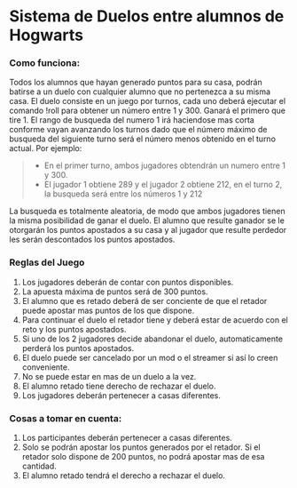# Sistema de Duelos entre alumnos de Hogwarts

### Como funciona:
Todos los alumnos que hayan generado puntos para su casa, podrán batirse a un duelo con cualquier alumno que no pertenezca a su misma casa.
El duelo consiste en un juego por turnos, cada uno deberá ejecutar el comando !roll para obtener un número entre 1 y 300. Ganará el primero que tire 1.
El rango de busqueda del numero 1 irá haciendose mas corta conforme vayan avanzando los turnos dado que el número máximo de busqueda del siguiente turno será el número menos obtenido en el turno actual. 
Por ejemplo:
> - En el primer turno, ambos jugadores obtendrán un numero entre 1 y 300. 
> - El jugador 1 obtiene 289 y el jugador 2 obtiene 212, en el turno 2, la busqueda será entre los números 1 y 212 

La busqueda es totalmente aleatoria, de modo que ambos jugadores tienen la misma posibilidad de ganar el duelo.
El alumno que resulte ganador se le otorgarán los puntos apostados a su casa y al jugador que resulte perdedor les serán descontados los puntos apostados.

 

### Reglas del Juego
1.  Los jugadores deberán de contar con puntos disponibles.
2.  La apuesta máxima de puntos será de 300 puntos.
3.  El alumno que es retado deberá de ser conciente de que el retador puede apostar mas puntos de los que dispone.
4.  Para continuar el duelo el retador tiene y deberá estar de acuerdo con el reto y los puntos apostados.
5.  Si uno de los 2 jugadores decide abandonar el duelo, automaticamente perderá los puntos apostados.
6.  El duelo puede ser cancelado por un mod o el streamer si así lo creen conveniente.
7.  No se puede estar en mas de un duelo a la vez.
8.  El alumno retado tiene derecho de rechazar el duelo.
9.  Los jugadores deberán pertenecer a casas diferentes.


### Cosas a tomar en cuenta:
1. Los participantes deberán pertenecer a casas diferentes.
2. Solo se podrán apostar los puntos generados por el retador. Si el retador solo dispone de 200 puntos, no podrá apostar mas de esa cantidad.
3. El alumno retado tendrá el derecho a rechazar el duelo.

